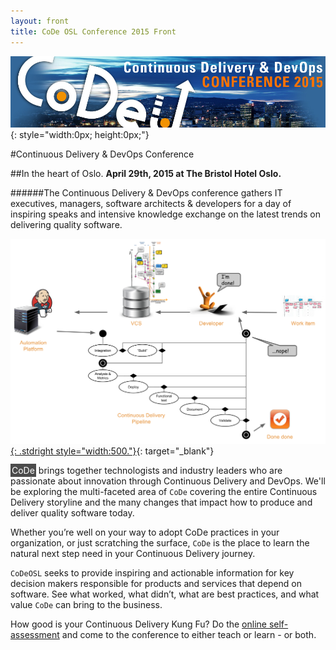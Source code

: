 ```yaml
---
layout: front
title: CoDe OSL Conference 2015 Front
---
```


![codeosl](./images/CoDeOSL_TOP2.jpg){: style="width:0px; height:0px;"}

#Continuous Delivery & DevOps Conference

##In the heart of Oslo.
__April 29th, 2015 at The Bristol Hotel Oslo.__

######The Continuous Delivery & DevOps conference gathers IT executives, managers, software architects & developers for a day of inspiring speaks and intensive knowledge exchange on the latest trends on delivering quality software.

[![Continuous Delivery Storyline](images/cdstoryline.jpg){: .stdright style="width:500."}](http://www.praqma.com/sites/default/files/img/cdmaturity_5.swf){: target="_blank"}

<span style="background:#4b4b4b; color:#FFFFFF; padding:2px;">CoDe</span> brings together technologists and industry leaders who are passionate about innovation through Continuous Delivery and DevOps. We'll be exploring the multi-faceted area of `CoDe` covering the entire Continuous Delivery storyline and the many changes that impact how to produce and deliver quality software today.

Whether you’re well on your way to adopt CoDe practices in your organization, or just scratching the surface, `CoDe` is the place to learn the natural next step need in your Continuous Delivery journey.

`CoDeOSL` seeks to provide inspiring and actionable information for key decision makers responsible for products and services that depend on software. See what worked, what didn’t, what are best practices, and what value `CoDe` can bring to the business.

How good is your Continuous Delivery Kung Fu? Do the <a href="http://cdmi.praqma.net" target="_blank">online self-assessment</a> and come to the conference to either teach or learn - or both.
